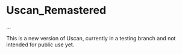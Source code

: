 # Uscan_Remastered
...

This is a new version of Uscan, currently in a testing branch and not intended for public use yet.



